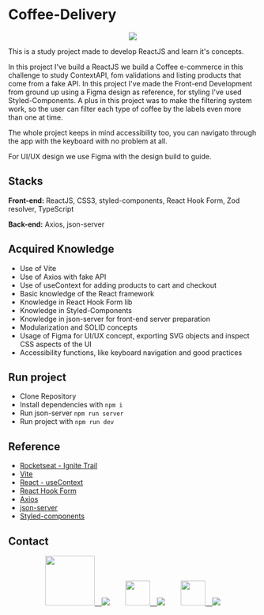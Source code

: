 # Coffee-Delivery

<p align="center">
 <img src="https://user-images.githubusercontent.com/60658855/186312282-09a63db2-7620-4004-bd6d-38e2d96db99d.gif" align="center"/>
</p>

This is a study project made to develop ReactJS and learn it's concepts.

In this project I've build a ReactJS we build a Coffee e-commerce in this challenge to study ContextAPI, fom validations and listing products that come from a fake API.
In this project I've made the Front-end Development from ground up using a Figma design as reference, for styling I've used Styled-Components. A plus in this project was
to make the filtering system work, so the user can filter each type of coffee by the labels even more than one at time.

The whole project keeps in mind accessibility too, you can navigato through the app with the keyboard with no problem at all.

For UI/UX design we use Figma with the design build to guide.


## Stacks

**Front-end:** ReactJS, CSS3, styled-components, React Hook Form, Zod resolver, TypeScript

**Back-end:** Axios, json-server

## Acquired Knowledge

- Use of Vite
- Use of Axios with fake API
- Use of useContext for adding products to cart and checkout
- Basic knowledge of the React framework 
- Knowledge in React Hook Form lib
- Knowledge in Styled-Components
- Knowledge in json-server for front-end server preparation
- Modularization and SOLID concepts
- Usage of Figma for UI/UX concept, exporting SVG objects and inspect CSS aspects of the UI
- Accessibility functions, like keyboard navigation and good practices

## Run project

- Clone Repository
- Install dependencies with `npm i`
- Run json-server `npm run server`
- Run project with `npm run dev`


## Reference

 - [Rocketseat - Ignite Trail](https://www.rocketseat.com.br/ignite)
 - [Vite](https://vitejs.dev/guide/)
 - [React - useContext](https://pt-br.reactjs.org/docs/hooks-reference.html#usecontext)
 - [React Hook Form](https://react-hook-form.com)
 - [Axios](https://axios-http.com/ptbr/docs/intro)
 - [json-server](https://www.npmjs.com/package/json-server)
 - [Styled-components](https://styled-components.com/docs)


## Contact
<div align="center">
<a href="www.fiverr.com/rafelis"><img src="https://user-images.githubusercontent.com/60658855/173694257-fb708c62-1ea4-4cac-8e4b-a4a9fd0f327d.svg" width=100/>&emsp;<img src="https://img.shields.io/badge/Fiverr-gree"/></a>&emsp;&emsp;
<a href="mailto:rafaelheros80@gmail.com"><img src="https://user-images.githubusercontent.com/60658855/173694529-46008a39-4803-4062-abea-62cc75fbfbe6.svg" width=50/>&emsp;<img src="https://img.shields.io/badge/Gmail-red"/></a>&emsp;&emsp;
<a href="https://www.linkedin.com/in/rafael-heros-almeida-4bbb2915b"><img src="https://user-images.githubusercontent.com/60658855/173696050-8e9fd0b4-0834-42e4-bc2c-20c88b718354.png" width=50/>&emsp;<img src="https://img.shields.io/badge/LinkedIn-016FAA""/></a>
</div>
